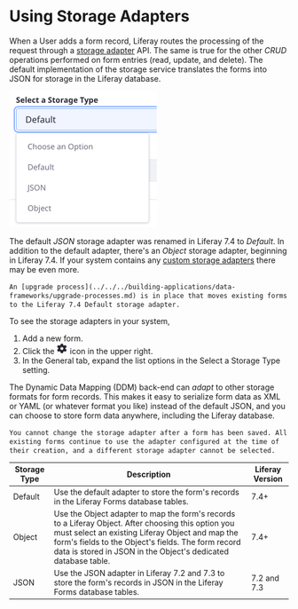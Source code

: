 # Using Storage Adapters

When a User adds a form record, Liferay routes the processing of the request through a [storage adapter](../developer-guide/understanding-form-storage-adapters.md) API. The same is true for the other *CRUD* operations performed on form entries (read, update, and delete). The default implementation of the storage service translates the forms into JSON for storage in the Liferay database.

![The storage adapter for Liferay Forms is configurable.](./using-storage-adapters/images/01.png)

The default _JSON_ storage adapter was renamed in Liferay 7.4 to _Default_. In addition to the default adapter, there's an _Object_ storage adapter, beginning in Liferay 7.4. If your system contains any [custom storage adapters](../developer-guide/writing-a-form-storage-adapter.md) there may be even more.

```{note}
An [upgrade process](../../../building-applications/data-frameworks/upgrade-processes.md) is in place that moves existing forms to the Liferay 7.4 Default storage adapter.
```

To see the storage adapters in your system,

1. Add a new form.
1. Click the ![Settings](../../../images/icon-settings.png) icon in the upper right.
1. In the General tab, expand the list options in the Select a Storage Type setting.

The Dynamic Data Mapping (DDM) back-end can *adapt* to other storage formats for form records. This makes it easy to serialize form data as XML or YAML (or whatever format you like) instead of the default JSON, and you can choose to store form data anywhere, including the Liferay database.

```{important}
You cannot change the storage adapter after a form has been saved. All existing forms continue to use the adapter configured at the time of their creation, and a different storage adapter cannot be selected.
```

| Storage Type | Description | Liferay Version |
| ------------ | ----------- | --------------- |
| Default      | Use the default adapter to store the form's records in the Liferay Forms database tables. | 7.4+ |
| Object       | Use the Object adapter to map the form's records to a Liferay Object. After choosing this option you must select an existing Liferay Object and map the form's fields to the Object's fields. The form record data is stored in JSON in the Object's dedicated database table. | 7.4+ |
| JSON | Use the JSON adapter in Liferay 7.2 and 7.3 to store the form's records in JSON in the Liferay Forms database tables. | 7.2 and 7.3 |
